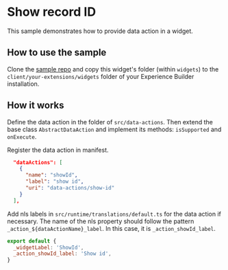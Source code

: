 # Show record ID

This sample demonstrates how to provide data action in a widget.

## How to use the sample
Clone the [sample repo](https://github.com/esri/arcgis-experience-builder-sdk-resources) and copy this widget's folder (within `widgets`) to the `client/your-extensions/widgets` folder of your Experience Builder installation.

## How it works
Define the data action in the folder of `src/data-actions`. Then extend the base class `AbstractDataAction` and implement its methods: `isSupported` and `onExecute`.

Register the data action in manifest.

```json
  "dataActions": [
    {
      "name": "showId",
      "label": "show id",
      "uri": "data-actions/show-id"
    }
  ],

```
Add nls labels in `src/runtime/translations/default.ts` for the data action if necessary. The name of the nls property should follow the pattern `_action_${dataActionName}_label`. In this case, it is `_action_showId_label`.

```javascript
export default {
  _widgetLabel: 'ShowId',
  _action_showId_label: 'Show id',
}

```
